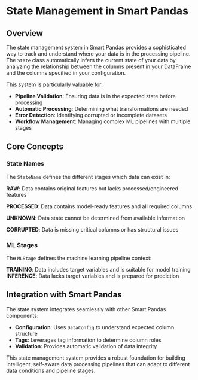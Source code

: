 # State Management in Smart Pandas

## Overview

The state management system in Smart Pandas provides a sophisticated way to track and understand where your data is in the processing pipeline. The `State` class automatically infers the current state of your data by analyzing the relationship between the columns present in your DataFrame and the columns specified in your configuration.

This system is particularly valuable for:
- **Pipeline Validation**: Ensuring data is in the expected state before processing
- **Automatic Processing**: Determining what transformations are needed
- **Error Detection**: Identifying corrupted or incomplete datasets
- **Workflow Management**: Managing complex ML pipelines with multiple stages

## Core Concepts

### State Names

The `StateName` defines the different stages which data can exist in:

**RAW**: Data contains original features but lacks processed/engineered features

**PROCESSED**: Data contains model-ready features and all required columns

**UNKNOWN**: Data state cannot be determined from available information

**CORRUPTED**: Data is missing critical columns or has structural issues

### ML Stages

The `MLStage` defines the machine learning pipeline context:


**TRAINING**: Data includes target variables and is suitable for model training
**INFERENCE**: Data lacks target variables and is prepared for prediction


## Integration with Smart Pandas

The state system integrates seamlessly with other Smart Pandas components:

- **Configuration**: Uses `DataConfig` to understand expected column structure
- **Tags**: Leverages tag information to determine column roles
- **Validation**: Provides automatic validation of data integrity

This state management system provides a robust foundation for building intelligent, self-aware data processing pipelines that can adapt to different data conditions and pipeline stages.